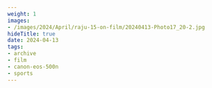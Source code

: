 ```yaml
---
weight: 1
images:
- /images/2024/April/raju-15-on-film/20240413-Photo17_20-2.jpg
hideTitle: true
date: 2024-04-13
tags:
- archive
- film
- canon-eos-500n
- sports
---
```

